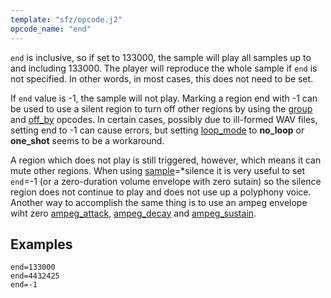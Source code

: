 ```yaml
---
template: "sfz/opcode.j2"
opcode_name: "end"
---
```

`end` is inclusive, so if set to 133000, the sample will play all samples up to and
including 133000. The player will reproduce the whole sample if `end` is not specified.
In other words, in most cases, this does not need to be set.

If `end` value is -1, the sample will not play. Marking a region end with -1 can
be used to use a silent region to turn off other regions by using the [group]
and [off_by] opcodes. In certain cases, possibly due to ill-formed WAV files,
setting end to -1 can cause errors, but setting [loop_mode] to **no_loop** or
**one_shot** seems to be a workaround.

A region which does not play is still triggered, however, which means it can mute
other regions. When using [sample]=*silence it is very useful to set `end`=-1
(or a zero-duration volume envelope with zero sutain) so the silence region does not
continue to play and does not use up a polyphony voice. Another way to accomplish
the same thing is to use an ampeg envelope wiht zero [ampeg_attack],
[ampeg_decay] and [ampeg_sustain].

## Examples

```sfz
end=133000
end=4432425
end=-1
```


[ampeg_attack]:  ampeg_attack.md
[ampeg_decay]:   ampeg_decay.md
[ampeg_sustain]: ampeg_sustain.md
[group]:         group.md
[loop_mode]:     loop_mode.md
[off_by]:        off_by.md
[sample]:        sample.md
